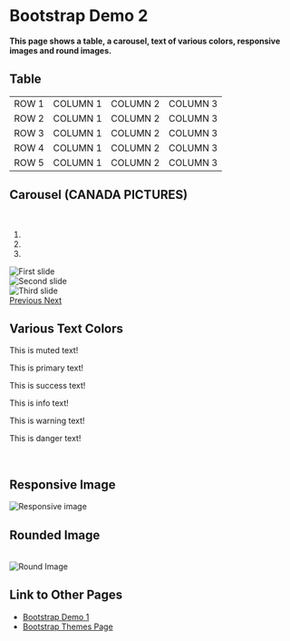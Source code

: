 # Bootstrap Demo 2

**This page shows a table, a carousel, text of various colors, responsive images and round images.**

## Table


<table class="table table-bordered">


<tr class="danger">

<td> ROW 1  </td>
<td> COLUMN 1  </td>
<td> COLUMN 2  </td>
<td> COLUMN 3  </td>
</tr>

<tr class="warning">

<td> ROW 2  </td>
<td> COLUMN 1  </td>
<td> COLUMN 2  </td>
<td> COLUMN 3  </td>
</tr>

<tr class="active">

<td> ROW 3  </td>
<td> COLUMN 1  </td>
<td> COLUMN 2  </td>
<td> COLUMN 3  </td>
</tr>

<tr class="success">

<td> ROW 4 </td>
<td> COLUMN 1  </td>
<td> COLUMN 2  </td>
<td> COLUMN 3  </td>
</tr>

<tr class="info">

<td> ROW 5 </td>
<td> COLUMN 1  </td>
<td> COLUMN 2  </td>
<td> COLUMN 3  </td>
</tr>
</table>

## Carousel (CANADA PICTURES)

<br>

<div id="carousel-example-generic" class="carousel slide" data-ride="carousel">
  <ol class="carousel-indicators">
    <li data-target="#carousel-example-generic" data-slide-to="0" class="active"></li>
    <li data-target="#carousel-example-generic" data-slide-to="1"></li>
    <li data-target="#carousel-example-generic" data-slide-to="2"></li>
  </ol>
  <div class="carousel-inner" role="listbox">
    <div class="item active">
      <img src="/images/canada/2016-02-27_10.09.03.jpg" alt="First slide">
    </div>
    <div class="item">
      <img src="/images/canada/2016-02-27_16.06.30.jpg" alt="Second slide">
    </div>
    <div class="item">
      <img src="/images/canada/2016-02-27_15.56.04.jpg" alt="Third slide">
    </div>
  </div>
  <a class="left carousel-control" href="#carousel-example-generic" role="button" data-slide="prev">
    <span class="glyphicon glyphicon-chevron-left" aria-hidden="true"></span>
    <span class="sr-only">Previous</span>
  </a>
  <a class="right carousel-control" href="#carousel-example-generic" role="button" data-slide="next">
    <span class="glyphicon glyphicon-chevron-right" aria-hidden="true"></span>
    <span class="sr-only">Next</span>
  </a>
</div>


## Various Text Colors

<p class="text-muted"> This is muted text! </p>
<p class="text-primary"> This is primary text! </p>
<p class="text-success"> This is success text! </p>
<p class="text-info"> This is info text! </p>
<p class="text-warning"> This is warning text! </p>
<p class="text-danger"> This is danger text!</p>

<br>

## Responsive Image

<img src="/images/soccer.jpg" class="img-responsive" alt="Responsive image">

<br>

## Rounded Image

<br>

<img src="/images/soccer.jpg" alt="Round Image" class="img-circle">

<br>

## Link to Other Pages

* [Bootstrap Demo 1](bootstrap-demo01.html)
* [Bootstrap Themes Page](BootstrapThemes.html)

